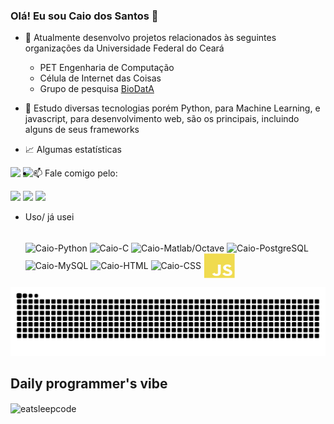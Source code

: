### Olá! Eu sou Caio dos Santos 👋

- 🔭 Atualmente desenvolvo projetos relacionados às seguintes organizações da Universidade Federal do Ceará
    - PET Engenharia de Computação
    - Célula de Internet das Coisas
    - Grupo de pesquisa <a href="www.linkedin.com/company/biodata-research-group/about/">BioDatA</a>

- 🌱 Estudo diversas tecnologias porém Python, para Machine Learning, e javascript, para desenvolvimento web, são os principais, incluindo alguns de seus frameworks

- 📈 Algumas estatísticas
  
<div style="float: left">
  <img width="450em" src="https://github-readme-stats.vercel.app/api?username=caio-sts&&show_icons=true&count_private=true&theme=radical"/>  <img width="450em" src="https://github-readme-stats.vercel.app/api/top-langs/?username=caio-sts&layout=compact&theme=radical&show_icons=true&count_private=true"/>
      </div>

- 📫 Fale comigo pelo:
  
<div> 
  <a href="https://www.instagram.com/caio.santosn/" target="_blank"><img src="https://img.shields.io/badge/-Instagram-%23E4405F?style=for-the-badge&logo=instagram&logoColor=white" target="_blank"></a> 
  <a href = "mailto:caio.santos@alu.ufc.br"><img src="https://img.shields.io/badge/-Gmail-%23333?style=for-the-badge&logo=gmail&logoColor=white" target="_blank"></a>
  <a href="www.linkedin.com/in/caio-santos-nasc/" target="_blank"><img src="https://img.shields.io/badge/-LinkedIn-%230077B5?style=for-the-badge&logo=linkedin&logoColor=white" target="_blank"></a> 
  </div>
  
- Uso/ já usei
  
  <div style="display: inline_block"><br>
  <img align="center" alt="Caio-Python" height="40" width="50" src="https://cdn.jsdelivr.net/gh/devicons/devicon/icons/python/python-original-wordmark.svg">
  <img align="center" alt="Caio-C" height="40" width="50" src="https://cdn.jsdelivr.net/gh/devicons/devicon/icons/c/c-original.svg" /> 
  <img align="center" alt="Caio-Matlab/Octave" height="40" width="50" src="https://cdn.jsdelivr.net/gh/devicons/devicon/icons/matlab/matlab-original.svg" />
  <img align="center" alt="Caio-PostgreSQL" height="40" width="50" src="https://cdn.jsdelivr.net/gh/devicons/devicon/icons/postgresql/postgresql-plain-wordmark.svg" />
  <img align="center" alt="Caio-MySQL" height="40" width="50"  src="https://cdn.jsdelivr.net/gh/devicons/devicon/icons/mysql/mysql-original-wordmark.svg" />
  <img align="center" alt="Caio-HTML" height="40" width="50" src="https://cdn.jsdelivr.net/gh/devicons/devicon/icons/html5/html5-plain-wordmark.svg">
  <img align="center" alt="Caio-CSS" height="40" width="50" src="https://cdn.jsdelivr.net/gh/devicons/devicon/icons/css3/css3-original-wordmark.svg">
  <img align="center" alt="Caio-Js" height="40" width="50" src="https://raw.githubusercontent.com/devicons/devicon/master/icons/javascript/javascript-plain.svg">
</div>
  
  ![Snake animation](https://github.com/caio-sts/caio-sts/blob/output/github-contribution-grid-snake.svg)

  ## Daily programmer's vibe
  
  <img align="center" alt="eatsleepcode" width="350" src="https://raw.githubusercontent.com/raghavk16/raghavk16/master/giphy.webp">
  


